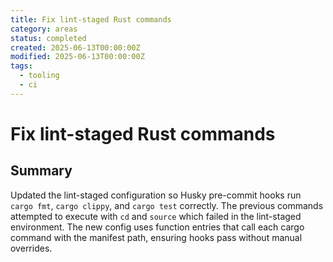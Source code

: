 ```yaml
---
title: Fix lint-staged Rust commands
category: areas
status: completed
created: 2025-06-13T00:00:00Z
modified: 2025-06-13T00:00:00Z
tags:
  - tooling
  - ci
---
```


# Fix lint-staged Rust commands

## Summary

Updated the lint-staged configuration so Husky pre-commit hooks run `cargo fmt`, `cargo clippy`, and `cargo test` correctly. The previous commands attempted to execute with `cd` and `source` which failed in the lint-staged environment. The new config uses function entries that call each cargo command with the manifest path, ensuring hooks pass without manual overrides.
